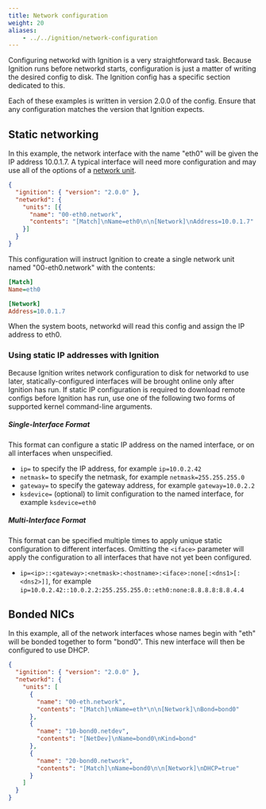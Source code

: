 ```yaml
---
title: Network configuration
weight: 20
aliases:
    - ../../ignition/network-configuration
---
```


Configuring networkd with Ignition is a very straightforward task. Because Ignition runs before networkd starts, configuration is just a matter of writing the desired config to disk. The Ignition config has a specific section dedicated to this.

Each of these examples is written in version 2.0.0 of the config. Ensure that any configuration matches the version that Ignition expects.

## Static networking

In this example, the network interface with the name "eth0" will be given the IP address 10.0.1.7. A typical interface will need more configuration and may use all of the options of a [network unit][network].

```json
{
  "ignition": { "version": "2.0.0" },
  "networkd": {
    "units": [{
      "name": "00-eth0.network",
      "contents": "[Match]\nName=eth0\n\n[Network]\nAddress=10.0.1.7"
    }]
  }
}
```

This configuration will instruct Ignition to create a single network unit named "00-eth0.network" with the contents:

```ini
[Match]
Name=eth0

[Network]
Address=10.0.1.7
```

When the system boots, networkd will read this config and assign the IP address to eth0.

### Using static IP addresses with Ignition

Because Ignition writes network configuration to disk for networkd to use later, statically-configured interfaces will be brought online only after Ignition has run. If static IP configuration is required to download remote configs before Ignition has run, use one of the following two forms of supported kernel command-line arguments.

##### Single-Interface Format
This format can configure a static IP address on the named interface, or on all interfaces when unspecified.

* `ip=` to specify the IP address, for example `ip=10.0.2.42`
* `netmask=` to specify the netmask, for example `netmask=255.255.255.0`
* `gateway=` to specify the gateway address, for example `gateway=10.0.2.2`
* `ksdevice=` (optional) to limit configuration to the named interface, for example `ksdevice=eth0`

##### Multi-Interface Format
This format can be specified multiple times to apply unique static configuration to different interfaces. Omitting the `<iface>` parameter will apply the configuration to all interfaces that have not yet been configured.

* `ip=<ip>::<gateway>:<netmask>:<hostname>:<iface>:none[:<dns1>[:<dns2>]]`, for example `ip=10.0.2.42::10.0.2.2:255.255.255.0::eth0:none:8.8.8.8:8.8.4.4`

## Bonded NICs

In this example, all of the network interfaces whose names begin with "eth" will be bonded together to form "bond0". This new interface will then be configured to use DHCP.

```json
{
  "ignition": { "version": "2.0.0" },
  "networkd": {
    "units": [
      {
        "name": "00-eth.network",
        "contents": "[Match]\nName=eth*\n\n[Network]\nBond=bond0"
      },
      {
        "name": "10-bond0.netdev",
        "contents": "[NetDev]\nName=bond0\nKind=bond"
      },
      {
        "name": "20-bond0.network",
        "contents": "[Match]\nName=bond0\n\n[Network]\nDHCP=true"
      }
    ]
  }
}
```

[network]: http://www.freedesktop.org/software/systemd/man/systemd.network.html
